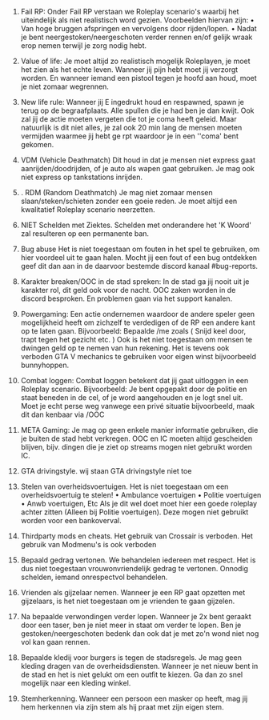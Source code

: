 1.    Fail RP: Onder Fail RP verstaan we Roleplay scenario's waarbij het uiteindelijk als niet realistisch word gezien. Voorbeelden hiervan zijn: • Van hoge bruggen afspringen en vervolgens door rijden/lopen. • Nadat je bent neergestoken/neergeschoten verder rennen en/of gelijk wraak erop nemen terwijl je zorg nodig hebt.

2.    Value of life: Je moet altijd zo realistisch mogelijk Roleplayen, je moet het zien als het echte leven. Wanneer jij pijn hebt moet jij verzorgt worden. En wanneer iemand een pistool tegen je hoofd aan houd, moet je niet zomaar wegrennen.


3.    New life rule: Wanneer jij E ingedrukt houd en respawned, spawn je terug op de begraafplaats. Alle spullen die je had ben je dan kwijt. Ook zal jij de actie moeten vergeten die tot je coma heeft geleid. Maar natuurlijk is dit niet alles, je zal ook 20 min lang de mensen moeten vermijden waarmee jij hebt ge rpt waardoor je in een ''coma' bent gekomen. 

4.    VDM (Vehicle Deathmatch) Dit houd in dat je mensen niet express gaat aanrijden/doodrijden, of je auto als wapen gaat gebruiken. Je mag ook niet express op tankstations inrijden.


5.    . RDM (Random Deathmatch) Je mag niet zomaar mensen slaan/steken/schieten zonder een goeie reden. Je moet altijd een kwalitatief Roleplay scenario neerzetten.

6.    NIET Schelden met Ziektes. Schelden met onderandere het 'K Woord' zal resulteren op een permanente ban.


7.    Bug abuse Het is niet toegestaan om fouten in het spel te gebruiken, om hier voordeel uit te gaan halen. Mocht jij een fout of een bug ontdekken geef dit dan aan in de daarvoor bestemde discord kanaal #bug-reports.

8.    Karakter breaken/OOC in de stad spreken: In de stad ga jij nooit uit je karakter rol, dit geld ook voor de nacht. OOC zaken worden in de discord besproken. En problemen gaan via het support kanalen.

9.    Powergaming: Een actie ondernemen waardoor de andere speler geen mogelijkheid heeft om zichzelf te verdedigen of de RP een andere kant op te laten gaan. Bijvoorbeeld: Bepaalde /me zoals ( Snijd keel door, trapt tegen het gezicht etc. ) Ook is het niet toegestaan om mensen te dwingen geld op te nemen van hun rekening. Het is tevens ook verboden GTA V mechanics te gebruiken voor eigen winst bijvoorbeeld bunnyhoppen.

10.    Combat loggen: Combat loggen betekent dat jij gaat uitloggen in een Roleplay scenario. Bijvoorbeeld: Je bent opgepakt door de politie en staat beneden in de cel, of je word aangehouden en je logt snel uit. Moet je echt perse weg vanwege een privé situatie bijvoorbeeld, maak dit dan kenbaar via /OOC

11.    META Gaming: Je mag op geen enkele manier informatie gebruiken, die je buiten de stad hebt verkregen. OOC en IC moeten altijd gescheiden blijven, bijv. dingen die je ziet op streams mogen niet gebruikt worden IC.

12.    GTA drivingstyle. wij staan GTA drivingstyle niet toe 

13.    Stelen van overheidsvoertuigen. Het is niet toegestaan om een overheidsvoertuig te stelen! • Ambulance voertuigen • Politie voertuigen • Anwb voertuigen, Etc Als je dit wel doet moet hier een goede roleplay achter zitten (Alleen bij Politie voertuigen). Deze mogen niet gebruikt worden voor een bankoverval. 
14.    Thirdparty mods en cheats. Het gebruik van Crossair is verboden. Het gebruik van Modmenu's is ook verboden

15.    Bepaald gedrag vertonen. We behandelen iedereen met respect. Het is dus niet toegestaan vrouwonvriendelijk gedrag te vertonen. Onnodig schelden, iemand onrespectvol behandelen.

16.    Vrienden als gijzelaar nemen. Wanneer je een RP gaat opzetten met gijzelaars, is het niet toegestaan om je vrienden te gaan gijzelen.

17.    Na bepaalde verwondingen verder lopen. Wanneer je 2x bent geraakt door een taser, ben je niet meer in staat om verder te lopen. Ben je gestoken/neergeschoten bedenk dan ook dat je met zo'n wond niet nog vol kan gaan rennen.

18.    Bepaalde kledij voor burgers is tegen de stadsregels. Je mag geen kleding dragen van de overheidsdiensten. Wanneer je net nieuw bent in de stad en het is niet gelukt om een outfit te kiezen. Ga dan zo snel mogelijk naar een kleding winkel.

19.    Stemherkenning. Wanneer een persoon een masker op heeft, mag jij hem herkennen via zijn stem als hij praat met zijn eigen stem.
